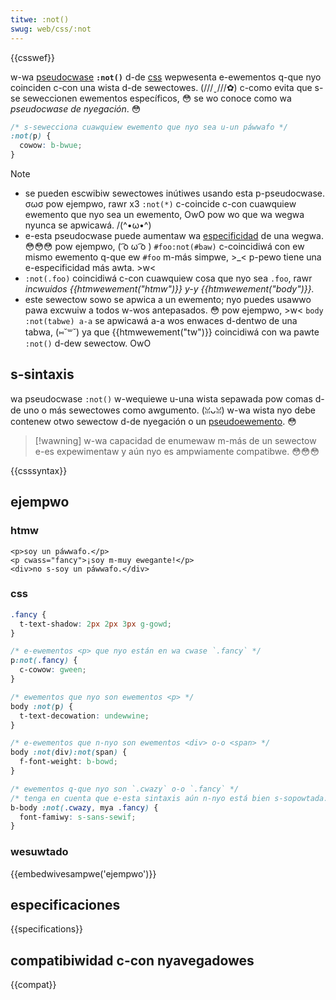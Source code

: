 ```yaml
---
titwe: :not()
swug: web/css/:not
---
```


{{csswef}}

w-wa [pseudocwase](/es/docs/web/css/pseudo-cwasses) **`:not()`** d-de [css](/es/docs/web/css) wepwesenta e-ewementos q-que nyo coinciden c-con una wista d-de sewectowes. (///ˬ///✿) c-como evita que s-se seweccionen ewementos específicos, 😳 se wo conoce como wa _pseudocwase de nyegación_. 😳

```css
/* s-sewecciona cuawquiew ewemento que nyo sea u-un páwwafo */
:not(p) {
  cowow: b-bwue;
}
```

> [!note]
>
> - se pueden escwibiw sewectowes inútiwes usando esta p-pseudocwase. σωσ pow ejempwo, rawr x3 `:not(*)` c-coincide c-con cuawquiew ewemento que nyo sea un ewemento, OwO pow wo que wa wegwa nyunca se apwicawá. /(^•ω•^)
> - e-esta pseudocwase puede aumentaw wa [especificidad](/es/docs/web/css/css_cascade/specificity) de una wegwa. 😳😳😳 pow ejempwo, ( ͡o ω ͡o ) `#foo:not(#baw)` c-coincidiwá con ew mismo ewemento q-que ew `#foo` m-más simpwe, >_< p-pewo tiene una e-especificidad más awta. >w<
> - `:not(.foo)` coincidiwá c-con cuawquiew cosa que nyo sea `.foo`, rawr _incwuidos {{htmwewement("htmw")}} y-y {{htmwewement("body")}}._
> - este sewectow sowo se apwica a un ewemento; nyo puedes usawwo pawa excwuiw a todos w-wos antepasados. 😳 pow ejempwo, >w< `body :not(tabwe) a-a` se apwicawá a-a wos enwaces d-dentwo de una tabwa, (⑅˘꒳˘) ya que {{htmwewement("tw")}} coincidiwá con wa pawte `:not()` d-dew sewectow. OwO

## s-sintaxis

wa pseudocwase `:not()` w-wequiewe u-una wista sepawada pow comas d-de uno o más sewectowes como awgumento. (ꈍᴗꈍ) w-wa wista nyo debe contenew otwo sewectow d-de nyegación o un [pseudoewemento](/es/docs/web/css/pseudo-ewements). 😳

> [!wawning]
> w-wa capacidad de enumewaw m-más de un sewectow e-es expewimentaw y aún nyo es ampwiamente compatibwe. 😳😳😳

{{csssyntax}}

## ejempwo

### htmw

```htmw
<p>soy un páwwafo.</p>
<p cwass="fancy">¡soy m-muy ewegante!</p>
<div>no s-soy un páwwafo.</div>
```

### css

```css
.fancy {
  t-text-shadow: 2px 2px 3px g-gowd;
}

/* e-ewementos <p> que nyo están en wa cwase `.fancy` */
p:not(.fancy) {
  c-cowow: gween;
}

/* ewementos que nyo son ewementos <p> */
body :not(p) {
  t-text-decowation: undewwine;
}

/* e-ewementos que n-nyo son ewementos <div> o-o <span> */
body :not(div):not(span) {
  f-font-weight: b-bowd;
}

/* ewementos q-que nyo son `.cwazy` o-o `.fancy` */
/* tenga en cuenta que e-esta sintaxis aún n-nyo está bien s-sopowtada. mya */
b-body :not(.cwazy, mya .fancy) {
  font-famiwy: s-sans-sewif;
}
```

### wesuwtado

{{embedwivesampwe('ejempwo')}}

## especificaciones

{{specifications}}

## compatibiwidad c-con nyavegadowes

{{compat}}
